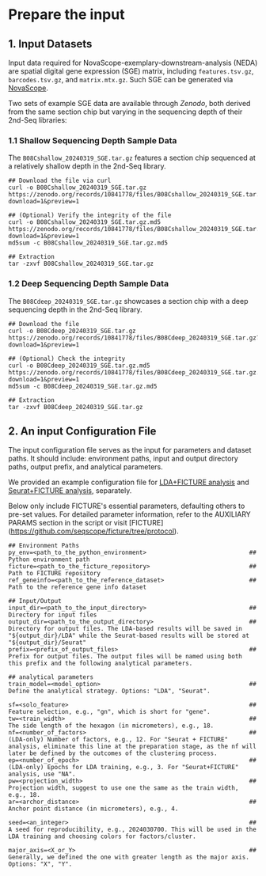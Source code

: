 # Prepare the input

## 1. Input Datasets

Input data required for NovaScope-exemplary-downstream-analysis (NEDA) are spatial digital gene expression (SGE) matrix, including `features.tsv.gz`, `barcodes.tsv.gz`, and `matrix.mtx.gz`. Such SGE can be generated via [NovaScope](https://github.com/seqscope/NovaScope/tree/main).

Two sets of example SGE data are available through *Zenodo*, both derived from the same section chip but varying in the sequencing depth of their 2nd-Seq libraries:

### 1.1 Shallow Sequencing Depth Sample Data
The `B08Cshallow_20240319_SGE.tar.gz` features a section chip sequenced at a relatively shallow depth in the 2nd-Seq library.

```
## Download the file via curl
curl -o B08Cshallow_20240319_SGE.tar.gz https://zenodo.org/records/10841778/files/B08Cshallow_20240319_SGE.tar.gz?download=1&preview=1

## (Optional) Verify the integrity of the file
curl -o B08Cshallow_20240319_SGE.tar.gz.md5 https://zenodo.org/records/10841778/files/B08Cshallow_20240319_SGE.tar.gz.md5?download=1&preview=1
md5sum -c B08Cshallow_20240319_SGE.tar.gz.md5

## Extraction
tar -zxvf B08Cshallow_20240319_SGE.tar.gz
```

### 1.2 Deep Sequencing Depth Sample Data
The `B08Cdeep_20240319_SGE.tar.gz` showcases a section chip with a deep sequencing depth in the 2nd-Seq library.

```
## Download the file
curl -o B08Cdeep_20240319_SGE.tar.gz https://zenodo.org/records/10841778/files/B08Cdeep_20240319_SGE.tar.gz?download=1&preview=1

## (Optional) Check the integrity
curl -o B08Cdeep_20240319_SGE.tar.gz.md5 https://zenodo.org/records/10841778/files/B08Cdeep_20240319_SGE.tar.gz.md5?download=1&preview=1
md5sum -c B08Cdeep_20240319_SGE.tar.gz.md5

## Extraction
tar -zxvf B08Cdeep_20240319_SGE.tar.gz
```


## 2. An input Configuration File

The input configuration file serves as the input for parameters and dataset paths. It should include: environment paths, input and output directory paths, output prefix, and analytical parameters.

We provided an example configuration file for [LDA+FICTURE analysis](https://github.com/seqscope/NovaScope-exemplary-downstream-analysis/blob/main/input_data_and_params/input_data_and_params_lda.txt) and [Seurat+FICTURE analysis](https://github.com/seqscope/NovaScope-exemplary-downstream-analysis/blob/main/input_data_and_params/input_data_and_params_seurat.txt), separately. 

Below only include FICTURE's essential parameters, defaulting others to pre-set values. For detailed parameter information, refer to the AUXILIARY PARAMS section in the script or visit [FICTURE] (https://github.com/seqscope/ficture/tree/protocol).

```
## Environment Paths
py_env=<path_to_the_python_environment>                             ## Python environment path
ficture=<path_to_the_ficture_repository>        				    ## Path to FICTURE repository
ref_geneinfo=<path_to_the_reference_dataset>                        ## Path to the reference gene info dataset

## Input/Output 
input_dir=<path_to_the_input_directory>                             ## Directory for input files
output_dir=<path_to_the_output_directory>                           ## Directory for output files. The LDA-based results will be saved in "${output_dir}/LDA" while the Seurat-based results will be stored at "${output_dir}/Seurat"
prefix=<prefix_of_output_files>                                     ## Prefix for output files. The output files will be named using both this prefix and the following analytical parameters.

## analytical parameters
train_model=<model_option>                                          ## Define the analytical strategy. Options: "LDA", "Seurat".

sf=<solo_feature>                                                   ## Feature selection, e.g., "gn", which is short for "gene".
tw=<train_width>                                                    ## The side length of the hexagon (in micrometers), e.g., 18.
nf=<number_of_factors>                                              ## (LDA-only) Number of factors, e.g., 12. For "Seurat + FICTURE" analysis, eliminate this line at the preparation stage, as the nf will later be defined by the outcomes of the clustering process.
ep=<number_of_epoch>                                                ## (LDA-only) Epochs for LDA training, e.g., 3. For "Seurat+FICTURE" analysis, use "NA".
pw=<projection_width>                                               ## Projection width, suggest to use one the same as the train width, e.g., 18.
ar=<archor_distance>                                                ## Anchor point distance (in micrometers), e.g., 4.

seed=<an_integer>                                                   ## A seed for reproducibility, e.g., 2024030700. This will be used in the LDA training and choosing colors for factors/cluster.

major_axis=<X_or_Y>                                                 ## Generally, we defined the one with greater length as the major axis. Options: "X", "Y".
```

